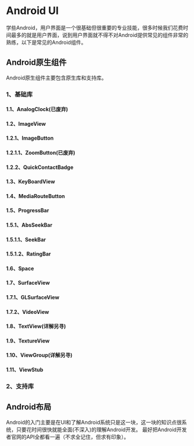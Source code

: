 # Android UI
学些Android，用户界面是一个很基础但很重要的专业技能，很多时候我们花费时间最多的就是用户界面，说到用户界面就不得不对Android提供常见的组件非常的熟练，以下是常见的Android组件。

## Android原生组件
Android原生组件主要包含原生库和支持库。
### 1、基础库
#### 1.1、AnalogClock(已废弃)
#### 1.2、ImageView
#### 1.2.1、ImageButton
#### 1.2.1.1、ZoomButton(已废弃)
#### 1.2.2、QuickContactBadge
#### 1.3、KeyBoardView
#### 1.4、MediaRouteButton
#### 1.5、ProgressBar
#### 1.5.1、AbsSeekBar
#### 1.5.1.1、SeekBar
#### 1.5.1.2、RatingBar
#### 1.6、Space
#### 1.7、SurfaceView
#### 1.7.1、GLSurfaceView

#### 1.7.2、VideoView
#### 1.8、TextView(详解另寻)
#### 1.9、TextureView
#### 1.10、ViewGroup(详解另寻)
#### 1.11、ViewStub
### 2、支持库



## Android布局
Android的入门主要是在UI和了解Android系统只是这一块，这一块的知识点很系统，只要花时间很快就能全面(不深入)的理解Android开发。
最好把Android开发者官网的API全都看一遍（不求全记住，但求有印象）。
